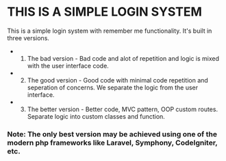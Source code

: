 # THIS IS A SIMPLE LOGIN SYSTEM

This is a simple login system with remember me functionality. It's built in three versions.

- 1.  The bad version - Bad code and alot of repetition and logic is mixed with the user interface code.
- 2.  The good version - Good code with minimal code repetition and seperation of concerns. We separate the logic from the user interface.
- 3.  The better version - Better code, MVC pattern, OOP custom routes. Separate logic into custom classes and function.

### Note: The only best version may be achieved using one of the modern php frameworks like Laravel, Symphony, CodeIgniter, etc.
